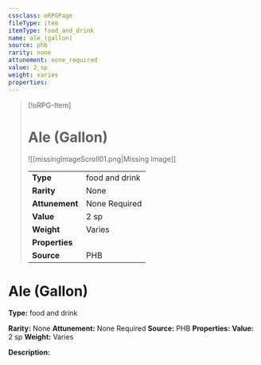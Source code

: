 ```yaml
---
cssclass: oRPGPage
fileType: item
itemType: food_and_drink
name: ale_(gallon)
source: phb
rarity: none
attunement: none_required
value: 2_sp
weight: varies
properties:
---
```

> [!oRPG-Item]
> # Ale (Gallon)
> ![[missingImageScroll01.png|Missing Image]]
>
> |  |   |
> |:--|---|
> |**Type** | food and drink |
> |**Rarity** | None |
> | **Attunement** | None Required |
> | **Value** | 2 sp |
>  | **Weight**| Varies |
>  |**Properties** |  |
> | **Source** | PHB |

#  Ale (Gallon)
**Type:** food and drink

**Rarity:** None
**Attunement:** None Required
**Source:** PHB
**Properties:**
**Value:** 2 sp
**Weight:** Varies

**Description:**


